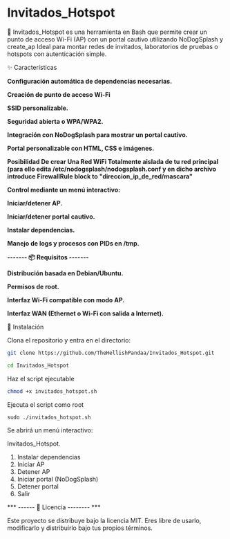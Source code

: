 # Invitados_Hotspot

🔹 Invitados_Hotspot es una herramienta en Bash que permite crear un punto de acceso Wi-Fi (AP) con un portal cautivo utilizando NoDogSplash y create_ap
Ideal para montar redes de invitados, laboratorios de pruebas o hotspots con autenticación simple.

✨ Características

 **Configuración automática de dependencias necesarias.**

**Creación de punto de acceso Wi-Fi**

**SSID personalizable.**

**Seguridad abierta o WPA/WPA2.**

**Integración con NoDogSplash para mostrar un portal cautivo.**

**Portal personalizable con HTML, CSS e imágenes.**

**Posibilidad De crear Una Red WiFi Totalmente aislada de tu red principal (para ello edita /etc/nodogsplash/nodogsplash.conf y en dicho archivo introduce FirewallRule block to "direccion_ip_de_red/mascara"**

**Control mediante un menú interactivo:**

**Iniciar/detener AP.**

**Iniciar/detener portal cautivo.**

**Instalar dependencias.**

**Manejo de logs y procesos con PIDs en /tmp.**

   **------- 📦 Requisitos -------**

**Distribución basada en Debian/Ubuntu.**

**Permisos de root.**

**Interfaz Wi-Fi compatible con modo AP.**

**Interfaz WAN (Ethernet o Wi-Fi con salida a Internet).**

🚀 Instalación

Clona el repositorio y entra en el directorio:

```bash
git clone https://github.com/TheHellishPandaa/Invitados_Hotspot.git
```
```bash
cd Invitados_Hotspot
```
Haz el script ejecutable

```bash
chmod +x invitados_hotspot.sh
```

Ejecuta el script como root

    sudo ./invitados_hotspot.sh

Se abrirá un menú interactivo:

Invitados_Hotspot.

1) Instalar dependencias
2) Iniciar AP
3) Detener AP
4) Iniciar portal (NoDogSplash)
5) Detener portal
0) Salir

*** ------ 📜 Licencia -------- ***

Este proyecto se distribuye bajo la licencia MIT.
Eres libre de usarlo, modificarlo y distribuirlo bajo tus propios términos.

